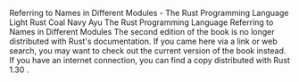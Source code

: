 Referring to Names in Different Modules - The Rust Programming Language
Light
Rust
Coal
Navy
Ayu
The Rust Programming Language
Referring to Names in Different Modules
The second edition of the book is no longer distributed with Rust's documentation.
If you came here via a link or web search, you may want to check out
the current
version of the book
instead.
If you have an internet connection, you can
find a copy distributed with
Rust
1.30
.